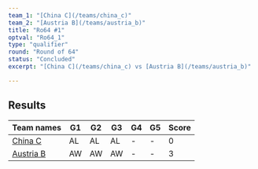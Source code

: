 ```yaml
---
team_1: "[China C](/teams/china_c)"
team_2: "[Austria B](/teams/austria_b)"
title: "Ro64 #1"
optval: "Ro64_1"
type: "qualifier"
round: "Round of 64"
status: "Concluded"
excerpt: "[China C](/teams/china_c) vs [Austria B](/teams/austria_b)"

---
```

## Results

| Team names | G1 | G2 | G3 | G4 | G5 | Score |
| -- | -- | -- | -- | -- | -- | -- |
| [China C](/teams/china_c) | AL | AL | AL | - | - | 0 |
| [Austria B](/teams/austria_b) | AW | AW | AW | - | - | 3 |
